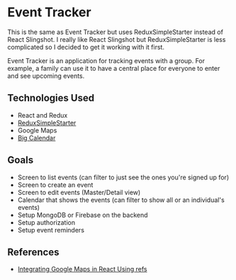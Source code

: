 # Event Tracker

This is the same as Event Tracker but uses ReduxSimpleStarter instead of React Slingshot.  I really like
React Slingshot but ReduxSimpleStarter is less complicated so I decided to get it working with it first.

Event Tracker is an application for tracking events with a group.  For example, a family can use it to have a central place
for everyone to enter and see upcoming events.

## Technologies Used
*  React and Redux
*  [ReduxSimpleStarter](https://github.com/StephenGrider/ReduxSimpleStarter)
*  Google Maps
*  [Big Calendar](http://intljusticemission.github.io/react-big-calendar/examples/index.html#intro)


## Goals

*  Screen to list events (can filter to just see the ones you're signed up for)
*  Screen to create an event
*  Screen to edit events (Master/Detail view)
*  Calendar that shows the events (can filter to show all or an individual's events)
*  Setup MongoDB or Firebase on the backend
*  Setup authorization
*  Setup event reminders


## References

* [Integrating Google Maps in React Using refs](https://www.codementor.io/reactjs/tutorial/integrate-google-maps-api-react-refs)
